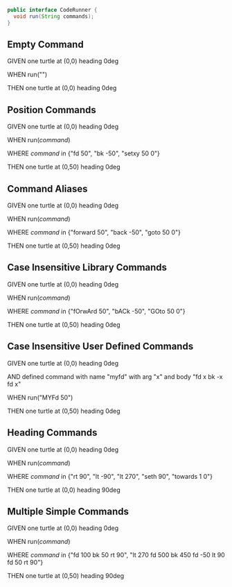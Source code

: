 ```Java
public interface CodeRunner {
  void run(String commands);
}
```

Empty Command
---
GIVEN one turtle at (0,0) heading 0deg

WHEN run("")

THEN one turtle at (0,0) heading 0deg

Position Commands
---
GIVEN one turtle at (0,0) heading 0deg

WHEN run(_command_)

WHERE _command_ in {"fd 50", "bk -50", "setxy 50 0"}

THEN one turtle at (0,50) heading 0deg

Command Aliases
---
GIVEN one turtle at (0,0) heading 0deg

WHEN run(_command_)

WHERE _command_ in {"forward 50", "back -50", "goto 50 0"}

THEN one turtle at (0,50) heading 0deg

Case Insensitive Library Commands
---
GIVEN one turtle at (0,0) heading 0deg

WHEN run(_command_)

WHERE _command_ in {"fOrwArd 50", "bACk -50", "GOto 50 0"}

THEN one turtle at (0,50) heading 0deg


Case Insensitive User Defined Commands
---
GIVEN one turtle at (0,0) heading 0deg

AND defined command with name "myfd" with arg "x" and body "fd x bk -x fd x"

WHEN run("MYFd 50")

THEN one turtle at (0,50) heading 0deg

Heading Commands
---
GIVEN one turtle at (0,0) heading 0deg

WHEN run(_command_)

WHERE _command_ in {"rt 90", "lt -90", "lt 270", "seth 90", "towards 1 0"}

THEN one turtle at (0,0) heading 90deg

Multiple Simple Commands
---

GIVEN one turtle at (0,0) heading 0deg

WHEN run(_command_)

WHERE _command_ in {"fd 100 bk 50 rt 90", "lt 270 fd 500 bk 450 fd -50 lt 90 fd 50 rt 90"}

THEN one turtle at (0,50) heading 90deg
